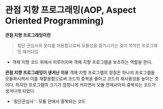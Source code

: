 # 관점 지향 프로그래밍(AOP, Aspect Oriented Programming)

**관점 지향 프로그래밍이란**

> 횡단 관심사의 분리를 허용함으로써 모듈성을 증가시키는 것이 목적인 프로그래밍 패러다임

- 객체 지향 코드 위에서 이루어지며 객체 지향 프로그램을 보조하는 역할을 한다.

**관점 지향 프로그래밍이 생겨난 이유**
객체 지향 프로그램의 장점은 하나의 프로그램을 모듈화시켜서 이를 재활용함으로써 코드의 중복을 줄이고 코드의 재사용성을 높이는 것이다.
하지만 프로그램의 크기가 엄청나게 커지면서 모듈 안에서마저 중복되는 코드가 생겨나게 되었다.

- '횡단관심사' : 모듈 안에서 중복되는 코드
